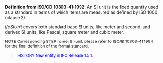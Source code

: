 ﻿**Definition from ISO/CD 10303-41:1992**: An SI unit is the fixed quantity used as a standard in terms of which items are measured as defined by ISO 1000 (clause 2).

_IfcSIUnit_ covers both standard base SI units, like meter and second, and derived SI units, like Pascal, square meter and cubic meter.

> <font size="-1">
  NOTE Corresponding STEP name: SI-unit, please refer to ISO/IS 10303-41:1994
  for the final definition of the formal standard.
</font>

> <font size="-1" color="#0000FF">HISTORY New entity in IFC Release 1.5.1.
</font>